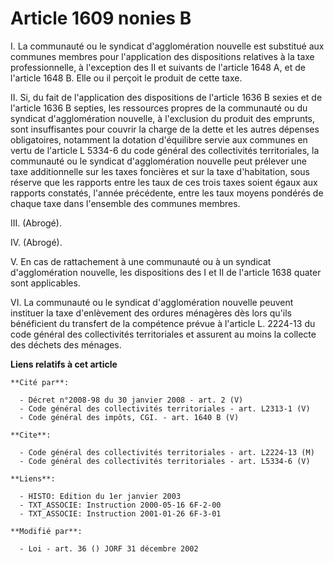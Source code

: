 # Article 1609 nonies B

I. La communauté ou le syndicat d'agglomération nouvelle est substitué aux communes membres pour l'application des
dispositions relatives à la taxe professionnelle, à l'exception des II et suivants de l'article 1648 A, et de l'article 1648
B. Elle ou il perçoit le produit de cette taxe.

II. Si, du fait de l'application des dispositions de l'article 1636 B sexies et de l'article 1636 B septies, les ressources
propres de la communauté ou du syndicat d'agglomération nouvelle, à l'exclusion du produit des emprunts, sont insuffisantes
pour couvrir la charge de la dette et les autres dépenses obligatoires, notamment la dotation d'équilibre servie aux communes
en vertu de l'article L 5334-6 du code général des collectivités territoriales, la communauté ou le syndicat d'agglomération
nouvelle peut prélever une taxe additionnelle sur les taxes foncières et sur la taxe d'habitation, sous réserve que les
rapports entre les taux de ces trois taxes soient égaux aux rapports constatés, l'année précédente, entre les taux moyens
pondérés de chaque taxe dans l'ensemble des communes membres.

III. (Abrogé).

IV. (Abrogé).

V. En cas de rattachement à une communauté ou à un syndicat d'agglomération nouvelle, les dispositions des I et II de
l'article 1638 quater sont applicables.

VI. La communauté ou le syndicat d'agglomération nouvelle peuvent instituer la taxe d'enlèvement des ordures ménagères dès
lors qu'ils bénéficient du transfert de la compétence prévue à l'article L. 2224-13 du code général des collectivités
territoriales et assurent au moins la collecte des déchets des ménages.

**Liens relatifs à cet article**

	**Cité par**:

	  - Décret n°2008-98 du 30 janvier 2008 - art. 2 (V)
	  - Code général des collectivités territoriales - art. L2313-1 (V)
	  - Code général des impôts, CGI. - art. 1640 B (V)

	**Cite**:

	  - Code général des collectivités territoriales - art. L2224-13 (M)
	  - Code général des collectivités territoriales - art. L5334-6 (V)

	**Liens**:

	  - HISTO: Edition du 1er janvier 2003
	  - TXT_ASSOCIE: Instruction 2000-05-16 6F-2-00
	  - TXT_ASSOCIE: Instruction 2001-01-26 6F-3-01

	**Modifié par**:

	  - Loi - art. 36 () JORF 31 décembre 2002
